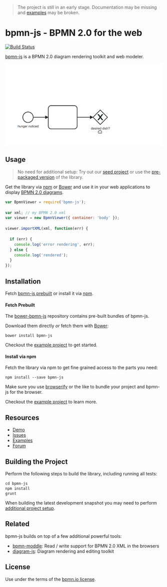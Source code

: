 > The project is still in an early stage. Documentation may be missing and [examples](https://github.com/bpmn-io/bpmn-js-examples) may be broken.

# bpmn-js - BPMN 2.0 for the web

[![Build Status](https://travis-ci.org/bpmn-io/bpmn-js.svg?branch=master)](https://travis-ci.org/bpmn-io/bpmn-js)

[bpmn-js](https://github.com/bpmn-io/bpmn-js) is a BPMN 2.0 diagram rendering toolkit and web modeler.

[![bpmn-js in action](https://raw.githubusercontent.com/bpmn-io/bpmn-js/master/resources/screencast.gif)](http://demo.bpmn.io/s/start)


## Usage

> No need for additional setup: Try out our [seed project](https://github.com/bpmn-io/bpmn-js-seed) or use the [pre-packaged version](https://github.com/bpmn-io/bower-bpmn-js) of the library.

Get the library via [npm](http://npmjs.org) or [Bower](http://bower.io/) and use it in your web applications to display [BPMN 2.0 diagrams](http://www.bpmn.org/).


```javascript
var BpmnViewer = require('bpmn-js');

var xml; // my BPMN 2.0 xml
var viewer = new BpmnViewer({ container: 'body' });

viewer.importXML(xml, function(err) {

  if (err) {
    console.log('error rendering', err);
  } else {
    console.log('rendered');
  }
});
```


## Installation

Fetch [bpmn-js prebuilt](https://github.com/bpmn-io/bower-bpmn-js) or install it via [npm](https://www.npmjs.com/package/bpmn-js).


#### Fetch Prebuilt

The [bower-bpmn-js](https://github.com/bpmn-io/bower-bpmn-js) repository contains pre-built bundles of bpmn-js. 

Download them directly _or_ fetch them with [Bower](http://bower.io/):

```
bower install bpmn-js
```

Checkout the [example project](https://github.com/bpmn-io/bpmn-js-examples/tree/master/simple-bower) to get started.


#### Install via npm

Fetch the library via npm to get fine grained access to the parts you need:

```
npm install --save bpmn-js
```

Make sure you use [browserify](http://browserify.org) or the like to bundle your project and bpmn-js for the browser.

Checkout the [example project](https://github.com/bpmn-io/bpmn-js-examples/tree/master/simple-commonjs) to learn more.


## Resources

*   [Demo](http://demo.bpmn.io)
*   [Issues](https://github.com/bpmn-io/bpmn-js/issues)
*   [Examples](https://github.com/bpmn-io/bpmn-js-examples)
*   [Forum](https://forum.bpmn.io)


## Building the Project

Perform the following steps to build the library, including running all tests:

```
cd bpmn-js
npm install
grunt
```

When building the latest development snapshot you may need to perform [additional project setup](https://github.com/bpmn-io/bpmn-js/blob/master/docs/project/SETUP.md).


## Related

bpmn-js builds on top of a few additional powerful tools:

* [bpmn-moddle](https://github.com/bpmn-io/bpmn-moddle): Read / write support for BPMN 2.0 XML in the browsers
* [diagram-js](https://github.com/bpmn-io/diagram-js): Diagram rendering and editing toolkit


## License

Use under the terms of the [bpmn.io license](http://bpmn.io/license).
